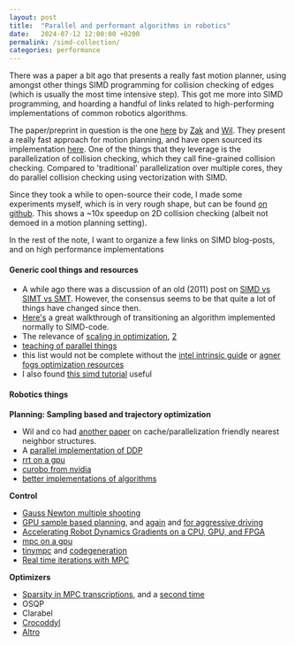```yaml
---
layout: post
title:  "Parallel and performant algorithms in robotics"
date:   2024-07-12 12:00:00 +0200
permalink: /simd-collection/
categories: performance
---
```


<p class="preface">
    There was a paper a bit ago that presents a really fast motion planner, using amongst other things SIMD programming for collision checking of edges (which is usually the most time intensive step).
    This got me more into SIMD programming, and hoarding a handful of links related to high-performing implementations of common robotics algorithms.
</p>

The paper/preprint in question is the one [here](https://arxiv.org/pdf/2309.14545.pdf) by [Zak](https://zkingston.com/) and [Wil](https://wbthomason.github.io/).
They present a really fast approach for motion planning, and have open sourced its implementation [here](https://github.com/KavrakiLab/vamp).
One of the things that they leverage is the parallelization of collision checking, which they call fine-grained collision checking.
Compared to 'traditional' parallelization over multiple cores, they do parallel collision checking using vectorization with SIMD.

Since they took a while to open-source their code, I made some experiments myself, which is in very rough shape, but can be found [on github](https://github.com/vhartman/simd-experiments).
This shows a ~10x speedup on 2D collision checking (albeit not demoed in a motion planning setting).

In the rest of the note, I want to organize a few links on SIMD blog-posts, and on high performance implementations 

#### Generic cool things and resources
- A while ago there was a discussion of an old (2011) post on [SIMD vs SIMT vs SMT](https://yosefk.com/blog/simd-simt-smt-parallelism-in-nvidia-gpus.html). However, the consensus seems to be that quite a lot of things have changed since then.
- [Here's](https://mcyoung.xyz/2023/11/27/simd-base64/) a great walkthrough of transitioning an algorithm implemented normally to SIMD-code.
- The relevance of [scaling in optimization](https://arxiv.org/pdf/1810.11073), [2](https://ieeexplore.ieee.org/stamp/stamp.jsp?arnumber=9905530)
- [teaching of parallel things](https://tcpp.cs.gsu.edu/curriculum/sites/default/files/EduPar-02-Teaching_Parallel_Optimization_for_Robotics__EduPar_2024__Final.pdf)
- this list would not be complete without the [intel intrinsic guide](https://www.intel.com/content/www/us/en/docs/intrinsics-guide/index.html) or [agner fogs optimization resources](https://agner.org/optimize/)
- I also found [this simd tutorial](https://fabiensanglard.net/revisiting_the_pathtracer/SIMD_Tutorial.pdf) useful

#### Robotics things

**Planning: Sampling based and trajectory optimization**
- Wil and co had [another paper](https://arxiv.org/abs/2406.02807) on cache/parallelization friendly nearest neighbor structures.
- A [parallel implementation of DDP](https://a2r-lab.org/files/GPU_DDP_WAFR_paper.pdf)
- [rrt on a gpu](https://ieeexplore.ieee.org/abstract/document/7926542)
- [curobo from nvidia](https://curobo.org/reports/curobo_report.pdf)
- [better implementations of algorithms](https://ieeexplore.ieee.org/abstract/document/8794099)
 
**Control**
- [Gauss Newton multiple shooting](https://ieeexplore.ieee.org/stamp/stamp.jsp?tp=&arnumber=8593840)
- [GPU sample based planning](https://arxiv.org/pdf/2403.11383), and [again](https://arc.aiaa.org/doi/epdf/10.2514/1.G001921) and [for aggressive driving](https://ieeexplore.ieee.org/stamp/stamp.jsp?tp=&arnumber=7487277)
- [Accelerating Robot Dynamics Gradients on a CPU, GPU, and FPGA](https://people.csail.mit.edu/bthom/icra21.pdf)
- [mpc on a gpu](https://arxiv.org/abs/2104.13542)
- [tinympc](https://tinympc.org/) and [codegeneration](https://arxiv.org/abs/2403.18149)
- [Real time iterations with MPC](https://cse.lab.imtlucca.it/~bemporad/publications/papers/ijc_rtiltv.pdf)

**Optimizers**
- [Sparsity in MPC transcriptions](https://www.sciencedirect.com/science/article/pii/S0167691114002680?fr=RR-2&ref=pdf_download&rr=8a099b5adbe99200), and a [second time](https://ieeexplore.ieee.org/document/7798946)
- OSQP
- Clarabel
- [Crocoddyl](https://arxiv.org/pdf/1909.04947)
- [Altro](https://www.ri.cmu.edu/app/uploads/2020/06/altro-iros.pdf)
